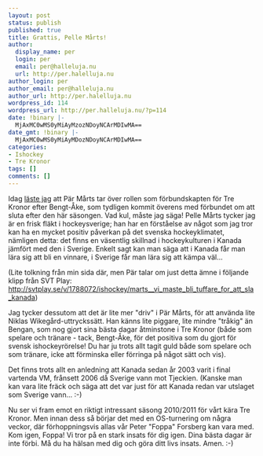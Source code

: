 ```yaml
---
layout: post
status: publish
published: true
title: Grattis, Pelle Mårts!
author:
  display_name: per
  login: per
  email: per@halleluja.nu
  url: http://per.halelluja.nu
author_login: per
author_email: per@halleluja.nu
author_url: http://per.halelluja.nu
wordpress_id: 114
wordpress_url: http://per.halleluja.nu/?p=114
date: !binary |-
  MjAxMC0wMS0yMiAyMzozNDoyNCArMDIwMA==
date_gmt: !binary |-
  MjAxMC0wMS0yMiAyMDozNDoyNCArMDIwMA==
categories:
- Ishockey
- Tre Kronor
tags: []
comments: []
---
```

<p>Idag <a href="http://svt.se/2.19785/1.1856875/marts_ny_forbundskapten_i_tre_kronor?lid=puff_1858375&amp;lpos=extra_0">läste jag</a> att Pär Mårts tar över rollen som förbundskapten för Tre Kronor efter Bengt-Åke, som tydligen kommit överens med förbundet om att sluta efter den här säsongen. Vad kul, måste jag säga! Pelle Mårts tycker jag är en frisk fläkt i hockeysverige; han har en förståelse av något som jag tror kan ha en mycket positiv påverkan på det svenska hockeyklimatet, nämligen detta: det finns en väsentlig skillnad i hockeykulturen i Kanada jämfört med den i Sverige. Enkelt sagt kan man säga att i Kanada får man lära sig att bli en vinnare, i Sverige får man lära sig att kämpa väl...</p>
<p>(Lite tolkning från min sida där, men Pär talar om just detta ämne i följande klipp från SVT Play: <a href="http://svtplay.se/v/1788072/ishockey/marts__vi_maste_bli_tuffare_for_att_sla_kanada">http://svtplay.se/v/1788072/ishockey/marts__vi_maste_bli_tuffare_for_att_sla_kanada</a>)</p>
<p>Jag tycker dessutom att det är lite mer "driv" i Pär Mårts, för att använda lite Niklas Wikegård-uttryckssätt. Han känns lite piggare, lite mindre "tråkig" än Bengan, som nog gjort sina bästa dagar åtminstone i Tre Kronor (både som spelare och tränare - tack, Bengt-Åke, för det positiva som du gjort för svensk ishockeyrörelse! Du har ju trots allt tagit guld både som spelare och som tränare, icke att förminska eller förringa på något sätt och vis).</p>
<p>Det finns trots allt en anledning att Kanada sedan år 2003 varit i final vartenda VM, frånsett 2006 då Sverige vann mot Tjeckien. (Kanske man kan vara lite fräck och säga att det var just för att Kanada redan var utslaget som Sverige vann... :-)</p>
<p>Nu ser vi fram emot en riktigt intressant säsong 2010/2011 för vårt kära Tre Kronor. Men innan dess så börjar det med en OS-turnering om några veckor, där förhoppningsvis allas vår Peter "Foppa" Forsberg kan vara med. Kom igen, Foppa! Vi tror på en stark insats för dig igen. Dina bästa dagar är inte förbi. Må du ha hälsan med dig och göra ditt livs insats. Amen. :-)</p>
